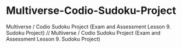 # Multiverse-Codio-Sudoku-Project
Multiverse / Codio Sudoku Project (Exam and Assessment Lesson 9. Sudoku Project)
// Multiverse / Codio Sudoku Project (Exam and Assessment Lesson 9. Sudoku Project)
